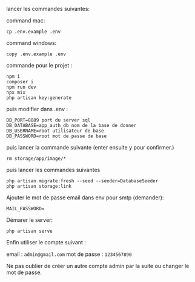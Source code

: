 lancer les commandes suivantes:

command mac:
```
cp .env.example .env 
```
command windows:
```
copy .env.example .env
```
commande pour le projet :
```
npm i
composer i
npm run dev
npx mix
php artisan key:generate
```


puis modifier dans .env :
```
DB_PORT=8889 port du server sql
DB_DATABASE=app_auth_db nom de la base de donner
DB_USERNAME=root utilisateur de base
DB_PASSWORD=root mot de passe de base
```
puis lancer la commande suivante (enter ensuite y pour confirmer.)
```
rm storage/app/image/*
```
puis lancer les commandes suivantes
```
php artisan migrate:fresh --seed --seeder=DatabaseSeeder
php artisan storage:link
```

Ajouter le mot de passe email dans env pour smtp (demander):
```
MAIL_PASSWORD=
```


Démarer le server:
```
php artisan serve
```
Enfin utiliser le compte suivant :

email : ```admin@gmail.com```
mot de passe : ```1234567890```

Ne pas oublier de créer un autre compte admin par la suite ou changer le mot de passe.

